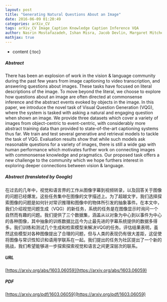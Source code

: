 ```yaml
---
layout: post
title: "Generating Natural Questions About an Image"
date: 2016-06-09 01:20:49
categories: arXiv_CV
tags: arXiv_CV Image_Caption Knowledge Caption Inference VQA
author: Nasrin Mostafazadeh, Ishan Misra, Jacob Devlin, Margaret Mitchell, Xiaodong He, Lucy Vanderwende
mathjax: true
---
```


* content
{:toc}

##### Abstract
There has been an explosion of work in the vision & language community during the past few years from image captioning to video transcription, and answering questions about images. These tasks have focused on literal descriptions of the image. To move beyond the literal, we choose to explore how questions about an image are often directed at commonsense inference and the abstract events evoked by objects in the image. In this paper, we introduce the novel task of Visual Question Generation (VQG), where the system is tasked with asking a natural and engaging question when shown an image. We provide three datasets which cover a variety of images from object-centric to event-centric, with considerably more abstract training data than provided to state-of-the-art captioning systems thus far. We train and test several generative and retrieval models to tackle the task of VQG. Evaluation results show that while such models ask reasonable questions for a variety of images, there is still a wide gap with human performance which motivates further work on connecting images with commonsense knowledge and pragmatics. Our proposed task offers a new challenge to the community which we hope furthers interest in exploring deeper connections between vision & language.

##### Abstract (translated by Google)
在过去的几年中，视觉和语言界的工作从图像字幕到视频转录，以及回答关于图像的问题已经爆发。这些任务集中在图像的文字描述上。为了超越文字，我们选择探索图像的问题是如何针对常识推理和图像中的物体所引发的抽象事件。在本文中，我们介绍视觉问题生成（VQG）的新任务，系统的任务是在图像显示时询问一个自然而有趣的问题。我们提供了三个数据集，涵盖从以对象为中心到以事件为中心的各种图像，其中抽象的训练数据比迄今为止最先进的字幕系统提供的数据多得多。我们训练和测试几个生成和检索模型来解决VQG的任务。评估结果表明，虽然这些模型对各种图像提出了合理的问题，但与人类的表现仍有很大差距，这促使将图像与常识性知识和语用学联系在一起。我们提出的任务为社区提出了一个新的挑战，我们希望能够进一步探索探索视觉和语言之间更深层次的联系。

##### URL
[https://arxiv.org/abs/1603.06059](https://arxiv.org/abs/1603.06059)

##### PDF
[https://arxiv.org/pdf/1603.06059](https://arxiv.org/pdf/1603.06059)


